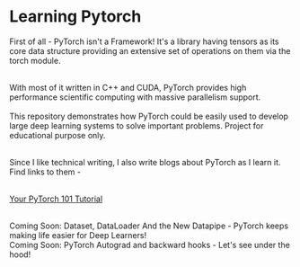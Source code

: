 # Learning Pytorch
First of all - PyTorch isn't a Framework!
It's a library having tensors as its core data structure providing an extensive set of operations on them via the torch module.
<br/>

<br/>
With most of it written in C++ and CUDA, PyTorch provides high performance scientific computing with massive parallelism support.
<br/>
<br/>
This repository demonstrates how PyTorch could be easily used to develop large deep learning systems to solve important problems. 
Project for educational purpose only.

<br/> Since I like technical writing, I also write blogs about PyTorch as I learn it. Find links to them -

<br/> [Your PyTorch 101 Tutorial](https://wandb.ai/srishti-gureja-wandb/posts/Create-your-First-Neural-Net-in-PyTorch-Line-by-Line-Explanation--VmlldzoyMDM1Mzky?discussionThread=RGlzY3Vzc2lvblRocmVhZDozNjYz&wbreferrer=view-comment-alert) 

<br/> Coming Soon: Dataset, DataLoader And the New Datapipe - PyTorch keeps making life easier for Deep Learners!
<br/> Coming Soon: PyTorch Autograd and backward hooks - Let's see under the hood!

